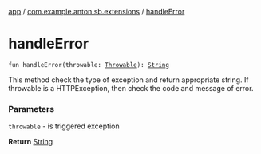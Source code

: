 [app](../index.md) / [com.example.anton.sb.extensions](index.md) / [handleError](./handle-error.md)

# handleError

`fun handleError(throwable: `[`Throwable`](https://kotlinlang.org/api/latest/jvm/stdlib/kotlin/-throwable/index.html)`): `[`String`](https://kotlinlang.org/api/latest/jvm/stdlib/kotlin/-string/index.html)

This method check the type of exception and return appropriate string.
If throwable is a HTTPException, then check the code and message of error.

### Parameters

`throwable` - is triggered exception

**Return**
[String](https://kotlinlang.org/api/latest/jvm/stdlib/kotlin/-string/index.html)

